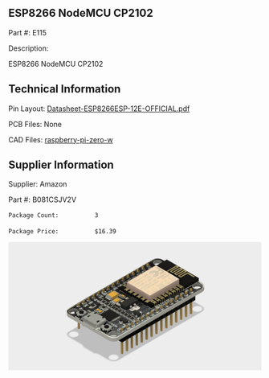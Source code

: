 

## ESP8266 NodeMCU CP2102 

Part #:			E115 

Description:    

ESP8266 NodeMCU CP2102


## Technical Information

Pin Layout:			[Datasheet-ESP8266ESP-12E-OFFICIAL.pdf](https://www.etechnophiles.com/wp-content/uploads/2021/11/Datasheet-ESP8266ESP-12E-OFFICIAL.pdf)

PCB Files:   		None

CAD Files:           [raspberry-pi-zero-w](https://github.com/lciscon/IPL-Microlab/tree/main/Components/Elec/CAD/E115%20-%20wifi-esp8266)

## Supplier Information

Supplier:             Amazon

Part #:               B081CSJV2V         

	Package Count:			3

	Package Price:			$16.39

![image](CAD/E115%20-%20wifi-esp8266/ESP8266%20v7.png)
